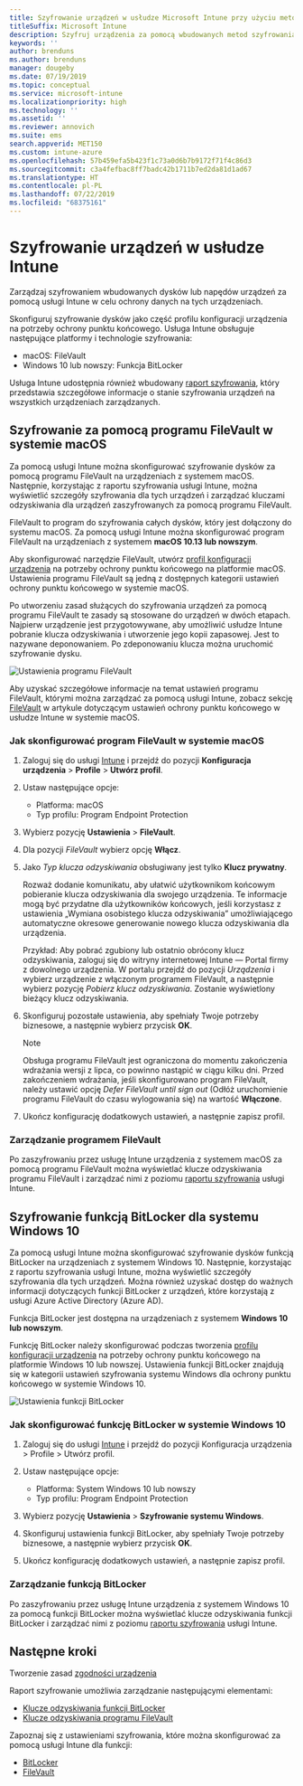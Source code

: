 ```yaml
---
title: Szyfrowanie urządzeń w usłudze Microsoft Intune przy użyciu metod szyfrowania obsługiwanych przez platformy
titleSuffix: Microsoft Intune
description: Szyfruj urządzenia za pomocą wbudowanych metod szyfrowania, takich jak BitLocker lub FileVault, oraz zarządzaj kluczami odzyskiwania dla tych szyfrowanych urządzeń z poziomu portalu usługi Intune.
keywords: ''
author: brenduns
ms.author: brenduns
manager: dougeby
ms.date: 07/19/2019
ms.topic: conceptual
ms.service: microsoft-intune
ms.localizationpriority: high
ms.technology: ''
ms.assetid: ''
ms.reviewer: annovich
ms.suite: ems
search.appverid: MET150
ms.custom: intune-azure
ms.openlocfilehash: 57b459efa5b423f1c73a0d6b7b9172f71f4c86d3
ms.sourcegitcommit: c3a4fefbac8ff7badc42b1711b7ed2da81d1ad67
ms.translationtype: HT
ms.contentlocale: pl-PL
ms.lasthandoff: 07/22/2019
ms.locfileid: "68375161"
---
```

# <a name="use-device-encryption-with-intune"></a>Szyfrowanie urządzeń w usłudze Intune  

Zarządzaj szyfrowaniem wbudowanych dysków lub napędów urządzeń za pomocą usługi Intune w celu ochrony danych na tych urządzeniach.  

Skonfiguruj szyfrowanie dysków jako część profilu konfiguracji urządzenia na potrzeby ochrony punktu końcowego. Usługa Intune obsługuje następujące platformy i technologie szyfrowania:  
- macOS: FileVault   
- Windows 10 lub nowszy: Funkcja BitLocker  

Usługa Intune udostępnia również wbudowany [raport szyfrowania](encryption-monitor.md), który przedstawia szczegółowe informacje o stanie szyfrowania urządzeń na wszystkich urządzeniach zarządzanych.  

## <a name="filevault-encryption-for-macos"></a>Szyfrowanie za pomocą programu FileVault w systemie macOS  

Za pomocą usługi Intune można skonfigurować szyfrowanie dysków za pomocą programu FileVault na urządzeniach z systemem macOS. Następnie, korzystając z raportu szyfrowania usługi Intune, można wyświetlić szczegóły szyfrowania dla tych urządzeń i zarządzać kluczami odzyskiwania dla urządzeń zaszyfrowanych za pomocą programu FileVault.  

FileVault to program do szyfrowania całych dysków, który jest dołączony do systemu macOS. Za pomocą usługi Intune można skonfigurować program FileVault na urządzeniach z systemem **macOS 10.13 lub nowszym**.  

Aby skonfigurować narzędzie FileVault, utwórz [profil konfiguracji urządzenia](device-profile-create.md) na potrzeby ochrony punktu końcowego na platformie macOS. Ustawienia programu FileVault są jedną z dostępnych kategorii ustawień ochrony punktu końcowego w systemie macOS.  

Po utworzeniu zasad służących do szyfrowania urządzeń za pomocą programu FileVault te zasady są stosowane do urządzeń w dwóch etapach. Najpierw urządzenie jest przygotowywane, aby umożliwić usłudze Intune pobranie klucza odzyskiwania i utworzenie jego kopii zapasowej. Jest to nazywane deponowaniem. Po zdeponowaniu klucza można uruchomić szyfrowanie dysku.

![Ustawienia programu FileVault](./media/encrypt-devices/filevault-settings.png)

Aby uzyskać szczegółowe informacje na temat ustawień programu FileVault, którymi można zarządzać za pomocą usługi Intune, zobacz sekcję [FileVault](endpoint-protection-macos.md#filevault) w artykule dotyczącym ustawień ochrony punktu końcowego w usłudze Intune w systemie macOS.  

### <a name="how-to-configure-macos-filevault"></a>Jak skonfigurować program FileVault w systemie macOS 

1. Zaloguj się do usługi [Intune](https://go.microsoft.com/fwlink/?linkid=2090973) i przejdź do pozycji **Konfiguracja urządzenia** > **Profile** > **Utwórz profil**.  

2. Ustaw następujące opcje:  

   - Platforma: macOS  
   - Typ profilu: Program Endpoint Protection  

3. Wybierz pozycję **Ustawienia** > **FileVault**.  

4. Dla pozycji *FileVault* wybierz opcję **Włącz**.  

5. Jako *Typ klucza odzyskiwania* obsługiwany jest tylko **Klucz prywatny**.  

   Rozważ dodanie komunikatu, aby ułatwić użytkownikom końcowym pobieranie klucza odzyskiwania dla swojego urządzenia. Te informacje mogą być przydatne dla użytkowników końcowych, jeśli korzystasz z ustawienia „Wymiana osobistego klucza odzyskiwania” umożliwiającego automatyczne okresowe generowanie nowego klucza odzyskiwania dla urządzenia.  

   Przykład: Aby pobrać zgubiony lub ostatnio obrócony klucz odzyskiwania, zaloguj się do witryny internetowej Intune — Portal firmy z dowolnego urządzenia. W portalu przejdź do pozycji *Urządzenia* i wybierz urządzenie z włączonym programem FileVault, a następnie wybierz pozycję *Pobierz klucz odzyskiwania*. Zostanie wyświetlony bieżący klucz odzyskiwania.  

6. Skonfiguruj pozostałe ustawienia, aby spełniały Twoje potrzeby biznesowe, a następnie wybierz przycisk **OK**.  

   > [!NOTE]
   > Obsługa programu FileVault jest ograniczona do momentu zakończenia wdrażania wersji z lipca, co powinno nastąpić w ciągu kilku dni. Przed zakończeniem wdrażania, jeśli skonfigurowano program FileVault, należy ustawić opcję *Defer FileVault until sign out* (Odłóż uruchomienie programu FileVault do czasu wylogowania się) na wartość **Włączone**.  

7. Ukończ konfigurację dodatkowych ustawień, a następnie zapisz profil.  

### <a name="manage-filevault"></a>Zarządzanie programem FileVault  

Po zaszyfrowaniu przez usługę Intune urządzenia z systemem macOS za pomocą programu FileVault można wyświetlać klucze odzyskiwania programu FileVault i zarządzać nimi z poziomu [raportu szyfrowania](encryption-monitor.md) usługi Intune.  

## <a name="bitlocker-encryption-for-windows-10"></a>Szyfrowanie funkcją BitLocker dla systemu Windows 10  

Za pomocą usługi Intune można skonfigurować szyfrowanie dysków funkcją BitLocker na urządzeniach z systemem Windows 10. Następnie, korzystając z raportu szyfrowania usługi Intune, można wyświetlić szczegóły szyfrowania dla tych urządzeń. Można również uzyskać dostęp do ważnych informacji dotyczących funkcji BitLocker z urządzeń, które korzystają z usługi Azure Active Directory (Azure AD).  

Funkcja BitLocker jest dostępna na urządzeniach z systemem **Windows 10 lub nowszym**.  

Funkcję BitLocker należy skonfigurować podczas tworzenia [profilu konfiguracji urządzenia](device-profile-create.md) na potrzeby ochrony punktu końcowego na platformie Windows 10 lub nowszej. Ustawienia funkcji BitLocker znajdują się w kategorii ustawień szyfrowania systemu Windows dla ochrony punktu końcowego w systemie Windows 10.    

![Ustawienia funkcji BitLocker](./media/encrypt-devices/bitlocker-settings.png) 

### <a name="how-to-configure-windows-10-bitlocker"></a>Jak skonfigurować funkcję BitLocker w systemie Windows 10  

1. Zaloguj się do usługi [Intune](https://go.microsoft.com/fwlink/?linkid=2090973) i przejdź do pozycji Konfiguracja urządzenia > Profile > Utwórz profil.  

2. Ustaw następujące opcje:  
   - Platforma: System Windows 10 lub nowszy  
   - Typ profilu: Program Endpoint Protection  

3. Wybierz pozycję **Ustawienia** > **Szyfrowanie systemu Windows**.

4. Skonfiguruj ustawienia funkcji BitLocker, aby spełniały Twoje potrzeby biznesowe, a następnie wybierz przycisk **OK**.  

5. Ukończ konfigurację dodatkowych ustawień, a następnie zapisz profil.  

### <a name="manage-bitlocker"></a>Zarządzanie funkcją BitLocker  

Po zaszyfrowaniu przez usługę Intune urządzenia z systemem Windows 10 za pomocą funkcji BitLocker można wyświetlać klucze odzyskiwania funkcji BitLocker i zarządzać nimi z poziomu [raportu szyfrowania](encryption-monitor.md) usługi Intune.  

## <a name="next-steps"></a>Następne kroki  

Tworzenie zasad [zgodności urządzenia](compliance-policy-create-windows.md)  

Raport szyfrowanie umożliwia zarządzanie następującymi elementami:  
- [Klucze odzyskiwania funkcji BitLocker](encryption-monitor.md#bitlocker-recovery-keys)
- [Klucze odzyskiwania programu FileVault](encryption-monitor.md#filevault-recovery-keys)

Zapoznaj się z ustawieniami szyfrowania, które można skonfigurować za pomocą usługi Intune dla funkcji:  
- [BitLocker](endpoint-protection-windows-10.md#windows-encryption)  
- [FileVault](endpoint-protection-macos.md#filevault)  
 
 
